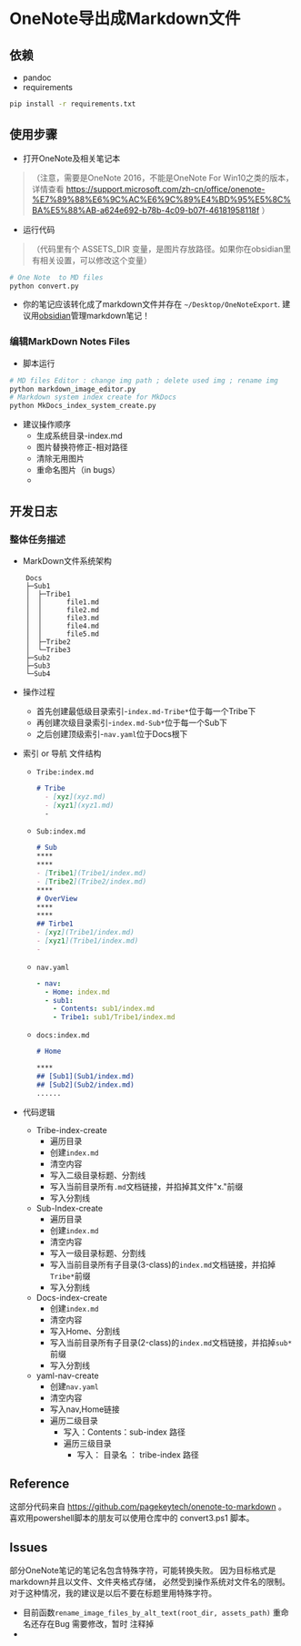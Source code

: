 # OneNote导出成Markdown文件

## 依赖
- pandoc
- requirements 

```bash
pip install -r requirements.txt
```

## 使用步骤
- 打开OneNote及相关笔记本
> （注意，需要是OneNote 2016，不能是OneNote For Win10之类的版本，详情查看 https://support.microsoft.com/zh-cn/office/onenote-%E7%89%88%E6%9C%AC%E6%9C%89%E4%BD%95%E5%8C%BA%E5%88%AB-a624e692-b78b-4c09-b07f-46181958118f ）

- 运行代码
> （代码里有个 ASSETS_DIR 变量，是图片存放路径。如果你在obsidian里有相关设置，可以修改这个变量）

```bash
# One Note  to MD files
python convert.py
```

- 你的笔记应该转化成了markdown文件并存在 `~/Desktop/OneNoteExport`. 建议用[obsidian](https://obsidian.md)管理markdown笔记！

### 编辑MarkDown Notes Files 

- 脚本运行
```bash
# MD files Editor : change img path ; delete used img ; rename img
python markdown_image_editor.py
# Markdown system index create for MkDocs
python MkDocs_index_system_create.py
```
- 建议操作顺序
  - 生成系统目录-index.md 
  - 图片替换符修正-相对路径
  - 清除无用图片
  - 重命名图片（in bugs）
  - 
## 开发日志

### 整体任务描述

- MarkDown文件系统架构

```commandline
    Docs
    ├─Sub1
    │  ├─Tribe1
    │  │      file1.md
    │  │      file2.md
    │  │      file3.md
    │  │      file4.md
    │  │      file5.md
    │  ├─Tribe2
    │  └─Tribe3
    ├─Sub2
    ├─Sub3
    └─Sub4
```

- 操作过程
  - 首先创建最低级目录索引-`index.md-Tribe*`位于每一个Tribe下
  - 再创建次级目录索引-`index.md-Sub*`位于每一个Sub下
  - 之后创建顶级索引-`nav.yaml`位于Docs根下
- 索引 or 导航 文件结构
  - `Tribe:index.md`
    ```markdown
    # Tribe
      - [xyz](xyz.md)
      - [xyz1](xyz1.md)
      -
    ```
        
  - `Sub:index.md`
    ```markdown
    # Sub
    ****
    ****
    - [Tribe1](Tribe1/index.md)
    - [Tribe2](Tribe2/index.md)
    ****
    # OverView
    ****
    ****    
    ## Tirbe1
    - [xyz](Tribe1/index.md)
    - [xyz1](Tribe1/index.md)
    - 
    ```

  - `nav.yaml`
    ```yaml
    - nav:
      - Home: index.md
      - sub1: 
        - Contents: sub1/index.md
        - Tribe1: sub1/Tribe1/index.md
    ```

  - `docs:index.md`
    ```markdown
    # Home
    
    ****
    ## [Sub1](Sub1/index.md)
    ## [Sub2](Sub2/index.md)
    ......
    ```
    
- 代码逻辑
  - Tribe-index-create
    - 遍历目录
    - 创建`index.md`
    - 清空内容
    - 写入二级目录标题、分割线
    - 写入当前目录所有`.md`文档链接，并掐掉其文件"x."前缀
    - 写入分割线
  - Sub-Index-create
    - 遍历目录
    - 创建`index.md`
    - 清空内容
    - 写入一级目录标题、分割线
    - 写入当前目录所有子目录(3-class)的`index.md`文档链接，并掐掉`Tribe*`前缀
    - 写入分割线
  - Docs-index-create
    - 创建`index.md`
    - 清空内容
    - 写入Home、分割线
    - 写入当前目录所有子目录(2-class)的`index.md`文档链接，并掐掉`sub*`前缀
    - 写入分割线
  - yaml-nav-create
    - 创建`nav.yaml`
    - 清空内容
    - 写入nav,Home链接
    - 遍历二级目录
      - 写入：Contents：sub-index 路径
      - 遍历三级目录
        - 写入： 目录名 ： tribe-index 路径
    

##  Reference

这部分代码来自 https://github.com/pagekeytech/onenote-to-markdown 。
喜欢用powershell脚本的朋友可以使用仓库中的 convert3.ps1 脚本。

##  Issues

部分OneNote笔记的笔记名包含特殊字符，可能转换失败。
因为目标格式是markdown并且以文件、文件夹格式存储，
必然受到操作系统对文件名的限制。对于这种情况，我的建议是以后不要在标题里用特殊字符。

- 目前函数`rename_image_files_by_alt_text(root_dir, assets_path)` 重命名还存在Bug 需要修改，暂时 注释掉
- 